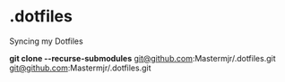 # .dotfiles
Syncing my Dotfiles

**git clone --recurse-submodules** git@github.com:Mastermjr/.dotfiles.git
git@github.com:Mastermjr/.dotfiles.git
